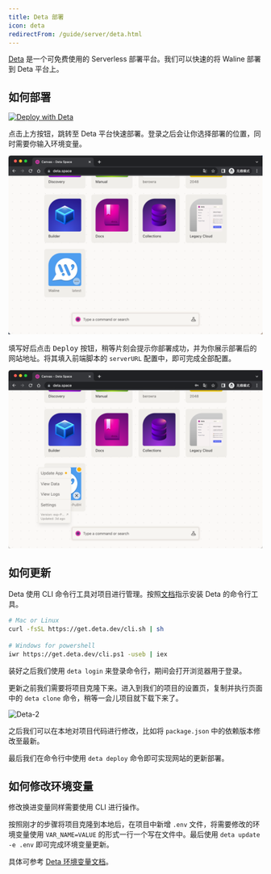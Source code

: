 ```yaml
---
title: Deta 部署
icon: deta
redirectFrom: /guide/server/deta.html
---
```


[Deta](https://www.deta.sh/) 是一个可免费使用的 Serverless 部署平台。我们可以快速的将 Waline 部署到 Deta 平台上。

<!-- more -->

## 如何部署

[![Deploy with Deta](https://button.deta.dev/1/svg)](https://go.deta.dev/deploy?repo=https://github.com/walinejs/deta-starter)

点击上方按钮，跳转至 Deta 平台快速部署。登录之后会让你选择部署的位置，同时需要你输入环境变量。

![Deta-1](../../assets/deta-1.png)

填写好后点击 <kbd>Deploy</kbd> 按钮，稍等片刻会提示你部署成功，并为你展示部署后的网站地址。将其填入前端脚本的 `serverURL` 配置中，即可完成全部配置。

![Deta-2](../../assets/deta-2.png)

## 如何更新

Deta 使用 CLI 命令行工具对项目进行管理。按照[文档](https://docs.deta.sh/docs/cli/install)指示安装 Deta 的命令行工具。

```sh
# Mac or Linux
curl -fsSL https://get.deta.dev/cli.sh | sh

# Windows for powershell
iwr https://get.deta.dev/cli.ps1 -useb | iex
```

装好之后我们使用 `deta login` 来登录命令行，期间会打开浏览器用于登录。

更新之前我们需要将项目克隆下来。进入到我们的项目的设置页，复制并执行页面中的 `deta clone` 命令，稍等一会儿项目就下载下来了。

![Deta-2](../../assets/deta-3.jpg)

之后我们可以在本地对项目代码进行修改，比如将 `package.json` 中的依赖版本修改至最新。

最后我们在命令行中使用 `deta deploy` 命令即可实现网站的更新部署。

## 如何修改环境变量

修改换进变量同样需要使用 CLI 进行操作。

按照刚才的步骤将项目克隆到本地后，在项目中新增 `.env` 文件，将需要修改的环境变量使用 `VAR_NAME=VALUE` 的形式一行一个写在文件中。最后使用 `deta update -e .env` 即可完成环境变量更新。

具体可参考 [Deta 环境变量文档](https://docs.deta.sh/docs/micros/env_vars#setting-environment-variables)。
